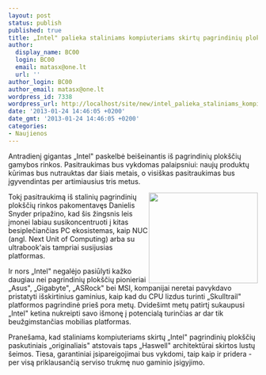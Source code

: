 ```yaml
---
layout: post
status: publish
published: true
title: „Intel" palieka staliniams kompiuteriams skirtų pagrindinių plokščių rinką
author:
  display_name: BC00
  login: BC00
  email: matasx@one.lt
  url: ''
author_login: BC00
author_email: matasx@one.lt
wordpress_id: 7338
wordpress_url: http://localhost/site/new/intel_palieka_staliniams_kompiuteriams_skirtu_pagrindiniu_ploksciu_rinka/
date: '2013-01-24 14:46:05 +0200'
date_gmt: '2013-01-24 14:46:05 +0200'
categories:
- Naujienos
---
```

<p>
	Antradienį gigantas &bdquo;Intel&quot; paskelbė bei&scaron;einantis i&scaron; pagrindinių plok&scaron;čių gamybos rinkos. Pasitraukimas bus vykdomas palaipsniui: naujų produktų kūrimas bus nutrauktas dar &scaron;iais metais, o visi&scaron;kas pasitraukimas bus įgyvendintas per artimiausius tris metus.</p>
<p>
	<img alt="" src="http://technews.lt/userfiles/intelmotherboard.jpg" style="width: 220px; height: 183px; float: right;" />Tokį pasitraukimą i&scaron; stalinių pagrindinių plok&scaron;čių rinkos pakomentavęs Danielis Snyder pripažino, kad &scaron;is žingsnis leis įmonei labiau susikoncentruoti į kitas besiplečiančias PC ekosistemas, kaip NUC (angl. Next Unit of Computing) arba su ultrabook&#39;ais tampriai susijusias platformas.</p>
<p>
	Ir nors &bdquo;Intel&quot; negalėjo pasiūlyti kažko daugiau nei pagrindinių plok&scaron;čių pionieriai &bdquo;Asus&quot;, &bdquo;Gigabyte&quot;, &bdquo;ASRock&quot; bei MSI, kompanijai neretai pavykdavo pristatyti i&scaron;skirtinius gaminius, kaip kad du CPU lizdus turinti &bdquo;Skulltrail&quot; platformos pagrindinė prie&scaron; pora metų. Dvide&scaron;imt metų patirtį sukaupusi &bdquo;Intel&quot; ketina nukreipti savo i&scaron;monę į potencialą turinčias ar dar tik beužgimstančias mobilias platformas.</p>
<p>
	Prane&scaron;ama, kad staliniams kompiuteriams skirtų &bdquo;Intel&quot; pagrindinių plok&scaron;čių paskutiniais &bdquo;originaliais&quot; atstovais taps &bdquo;Haswell&quot; architektūrai skirtos lustų &scaron;eimos. Tiesa, garantiniai įsipareigojimai bus vykdomi, taip kaip ir pridera - per visą priklausančią serviso trukmę nuo gaminio įsigyjimo.</p>
